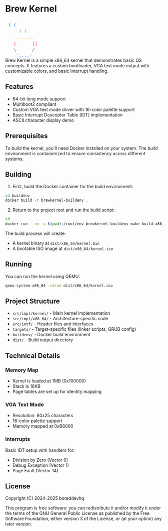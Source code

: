 # Brew Kernel

<svg xmlns="http://www.w3.org/2000/svg" width="200" height="120">
  <style>
    text {
      font-family: monospace;
      font-size: 14px;
      white-space: pre;
    }
  </style>
  <text x="10" y="20" fill="#0071FF">( (</text>
  <text x="10" y="40" fill="#6CC64A">    ) )</text>
  <text x="10" y="60" fill="#F5C22D">  ........</text>
  <text x="10" y="80" fill="#ED1C24">  |      |]</text>
  <text x="10" y="100" fill="#A349A4">  \      /</text>
  <text x="10" y="120" fill="#0071FF">   `----'</text>
</svg> <br>
Brew Kernel is a simple x86_64 kernel that demonstrates basic OS concepts. It features a custom bootloader, VGA text mode output with customizable colors, and basic interrupt handling.

## Features

- 64-bit long mode support
- Multiboot2 compliant
- Custom VGA text mode driver with 16-color palette support
- Basic Interrupt Descriptor Table (IDT) implementation
- ASCII character display demo

## Prerequisites

To build the kernel, you'll need Docker installed on your system. The build environment is containerized to ensure consistency across different systems.

## Building

1. First, build the Docker container for the build environment:

```sh
cd buildenv
docker build -t brewkernel-buildenv .
```

2. Return to the project root and run the build script:

```sh
cd ..
docker run --rm -v $(pwd):/root/env brewkernel-buildenv make build-x86_64
```

The build process will create:
- A kernel binary at `dist/x86_64/kernel.bin`
- A bootable ISO image at `dist/x86_64/kernel.iso`

## Running

You can run the kernel using QEMU:

```sh
qemu-system-x86_64 -cdrom dist/x86_64/kernel.iso
```


## Project Structure

- `src/impl/kernel/` - Main kernel implementation
- `src/impl/x86_64/` - Architecture-specific code
- `src/intf/` - Header files and interfaces
- `targets/` - Target-specific files (linker scripts, GRUB config)
- `buildenv/` - Docker build environment
- `dist/` - Build output directory

## Technical Details

### Memory Map

- Kernel is loaded at 1MB (0x100000)
- Stack is 16KB
- Page tables are set up for identity mapping

### VGA Text Mode

- Resolution: 80x25 characters
- 16-color palette support
- Memory mapped at 0xB8000

### Interrupts

Basic IDT setup with handlers for:
- Division by Zero (Vector 0)
- Debug Exception (Vector 1)
- Page Fault (Vector 14)

## License

Copyright (C) 2024-2025 boreddevhq

This program is free software: you can redistribute it and/or modify it under the terms of the GNU General Public License as published by the Free Software Foundation, either version 3 of the License, or (at your option) any later version.



































































































































































